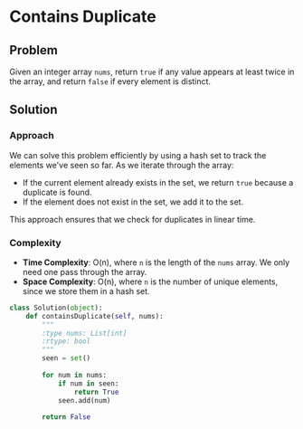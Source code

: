 # Contains Duplicate

## Problem
Given an integer array `nums`, return `true` if any value appears at least twice in the array, and return `false` if every element is distinct.

## Solution

### Approach
We can solve this problem efficiently by using a hash set to track the elements we've seen so far. As we iterate through the array:
- If the current element already exists in the set, we return `true` because a duplicate is found.
- If the element does not exist in the set, we add it to the set.

This approach ensures that we check for duplicates in linear time.

### Complexity
- **Time Complexity**: O(n), where `n` is the length of the `nums` array. We only need one pass through the array.
- **Space Complexity**: O(n), where `n` is the number of unique elements, since we store them in a hash set.

```python
class Solution(object):
    def containsDuplicate(self, nums):
        """
        :type nums: List[int]
        :rtype: bool
        """
        seen = set()
        
        for num in nums:
            if num in seen:
                return True
            seen.add(num)
        
        return False
